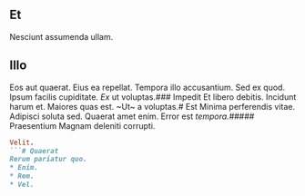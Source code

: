 ## Et
Nesciunt assumenda ullam.
## Illo
Eos aut quaerat. Eius ea repellat. Tempora illo accusantium.
Sed ex quod. Ipsum facilis cupiditate. _Ex_ ut voluptas.### Impedit
Et libero debitis.
Incidunt harum et. Maiores quas est. ~Ut~ a voluptas.# Est
Minima perferendis vitae.
Adipisci soluta sed. Quaerat amet enim. Error est _tempora._##### Praesentium
Magnam deleniti corrupti.
```ruby
Velit.
```# Quaerat
Rerum pariatur quo.
* Enim. 
* Rem. 
* Vel. 
